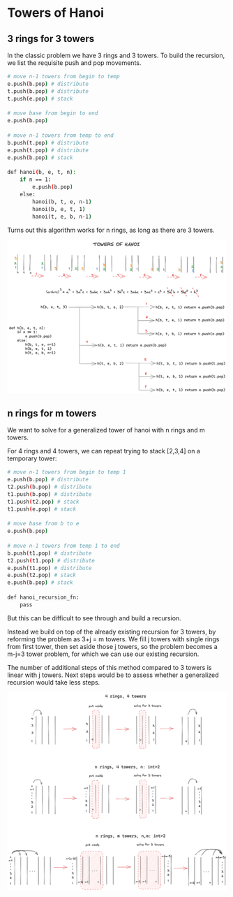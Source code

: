 # Towers of Hanoi 

## 3 rings for 3 towers

In the classic problem we have 3 rings and 3 towers. To build the recursion, we list the requisite push and pop movements.

```bash
# move n-1 towers from begin to temp
e.push(b.pop) # distribute
t.push(b.pop) # distribute
t.push(e.pop) # stack

# move base from begin to end
e.push(b.pop)

# move n-1 towers from temp to end
b.push(t.pop) # distribute
e.push(t.pop) # distribute
e.push(b.pop) # stack
 
def hanoi(b, e, t, n):
    if n == 1:
        e.push(b.pop)
    else:
        hanoi(b, t, e, n-1)
        hanoi(b, e, t, 1)
        hanoi(t, e, b, n-1) 

```
Turns out this algorithm works for n rings, as long as there are 3 towers.

![hanoi](./images/hanoi.png)

## n rings for m towers

We want to solve for a generalized tower of hanoi with n rings and m towers.

For 4 rings and 4 towers, we can repeat trying to stack [2,3,4] on a temporary tower:
```bash
# move n-1 towers from begin to temp 1
e.push(b.pop) # distribute
t2.push(b.pop) # distribute
t1.push(b.pop) # distribute
t1.push(t2.pop) # stack
t1.push(e.pop) # stack

# move base from b to e
e.push(b.pop)

# move n-1 towers from temp 1 to end
b.push(t1.pop) # distribute
t2.push(t1.pop) # distribute
e.push(t1.pop) # distribute
e.push(t2.pop) # stack
e.push(b.pop) # stack

def hanoi_recursion_fn:
    pass 
```

But this can be difficult to see through and build a recursion. 

Instead we build on top of the already existing recursion for 3 towers, by reforming the problem as 3+j = m towers. We fill j towers with single rings from first tower, then set aside those j towers, so the problem becomes a m-j=3 tower problem, for which we can use our existing recursion. 

The number of additional steps of this method compared to 3 towers is linear with j towers. Next steps would be to assess whether a generalized recursion would take less steps.

![hanoi_n](./images/hanoi_n.png)
